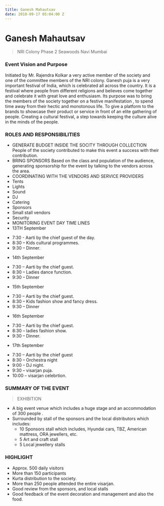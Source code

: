 ```yaml
---
title: Ganesh Mahautsav
date: 2018-09-17 05:04:00 Z
---
```


# Ganesh Mahautsav
> NRI Colony Phase 2
> Seawoods Navi Mumbai
### Event Vision and Purpose
Initiated by Mr. Rajendra Kolkar a very active member of the
society and one of the committee members of the NRI colony.
Ganesh puja is a very important festival of India, which is
celebrated all across the country. It is a festival where people
from different religions and believes come together and
celebrate it with great love and enthusiasm.
Its purpose was to bring the members of the society together on
a festive manifestation , to spend time away from their hectic
and monotonous life.
To give a platform to the brands to showcase their product or
service in front of an elite gathering of people.
Creating a cultural festival, a step towards keeping the culture
alive in the minds of the people.
### ROLES AND RESPONSIBILITIES
* GENERATE BUDGET INSIDE THE SOCITY THROUGH COLLECTION
People of the society contributed to make this event a success with their contribution.
* BRING SPONSORS
Based on the class and population of the audience, generating sponsorship for the event by talking to the vendors
across the area.
* COORDINATING WITH THE VENDORS AND SERVICE PROVIDERS
* Tents
* Lights
* Sound
* DJ
* Catering
* Sponsors
* Small stall vendors
* Security
* MONITORING EVENT DAY TIME LINES
* 13TH September
- 7:30 - Aarti by the chief guest of the day.
- 8:30 – Kids cultural programmes.
- 9:30 – Dinner.

* 14th September
- 7:30 – Aarti by the chief guest.
- 8:30 – Ladies dance function.
- 9:30 – Dinner

* 15th September
- 7:30 – Aarti by the chief guest.
- 8:30 – Kids fashion show and fancy dress.
- 9:30 – Dinner

* 16th September
- 7:30 – Aarti by the chief guest.
- 8:30 – ladies fashion show.
- 9:30 – Dinner.

* 17th September
- 7:30 – Aarti by the chief guest
- 8:30 – Orchestra night
- 9:00 – DJ night.
- 9:30 – visarjan puja.
- 10:00 – visarjan celebrtion.

### SUMMARY OF THE EVENT
> EXHIBITION
* A big event venue which includes a huge stage and an
accommodation of 300 people .
* Surrounded by stall of the sponsors and the local
distributors which includes:
    - 10 Sponsors stall which includes, Hyundai cars, TBZ, American mattress, ORA jewellers, etc.
    - 5 Art and craft stall
    - 5 Local jewellery stalls
    
### HIGHLIGHT
* Approx. 500 daily visitors
* More than 150 participants
* Kurta distribution to the society.
* More than 250 people attended the entire visarjan.
* Good review from the sponsors, and local stalls
* Good feedback of the event decoration and
management and also the food.